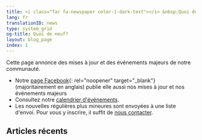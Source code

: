 ```yaml
---
title: <i class="far fa-newspaper color-1-dark-text"></i> &nbsp;Quoi de neuf?
lang: fr
translationID: news
type: system_grid
og-title: Quoi de neuf?
layout: blog_page
index: 1
---
```

Cette page annonce des mises à jour et des événements majeurs de notre communauté.
* Notre [page Facebook](https://fb.com/MontrealQuakers/){: rel="noopener" target="_blank"} (majoritairement en anglais) publie elle aussi nos mises à jour et nos événements majeurs
* Consultez notre [calendrier d'événements](/calendrier).
* Les nouvelles régulières plus mineures sont envoyées à une liste d'envoi. Pour vous y inscrire, il suffit de [nous contacter](/contact-fr).

## Articles récents
